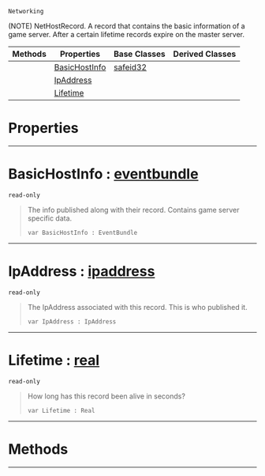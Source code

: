  `Networking`

(NOTE) NetHostRecord. A record that contains the basic information of a game server. After a certain lifetime records expire on the master server.

|Methods|Properties|Base Classes|Derived Classes|
|---|---|---|---|
| |[BasicHostInfo](nethostrecord.md#basichostinfo-zilch-engin)|[safeid32](safeid32.md)| |
| |[IpAddress](nethostrecord.md#ipaddress-zilch-engine-do)| | |
| |[Lifetime](nethostrecord.md#lifetime-zilch-engine-doc)| | |


 #  Properties


---  
 #  BasicHostInfo : [eventbundle](eventbundle.md)

 `read-only`

> The info published along with their record. Contains game server specific data.
> ```TS:Nada
> var BasicHostInfo : EventBundle


---  
 #  IpAddress : [ipaddress](ipaddress.md)

 `read-only`

> The IpAddress associated with this record. This is who published it.
> ```TS:Nada
> var IpAddress : IpAddress


---  
 #  Lifetime : [real](../nada_base_types/real.md)

 `read-only`

> How long has this record been alive in seconds?
> ```TS:Nada
> var Lifetime : Real


---  
 #  Methods


---  
 

 